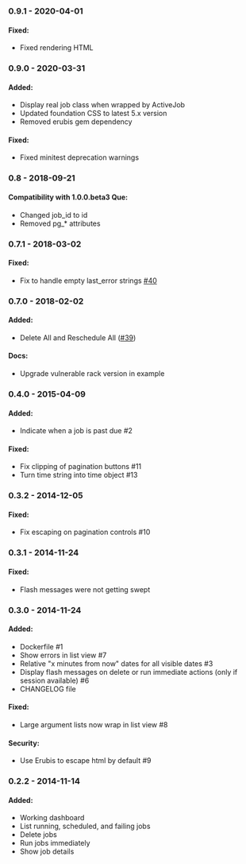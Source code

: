 ### 0.9.1 - 2020-04-01
#### Fixed:
- Fixed rendering HTML

### 0.9.0 - 2020-03-31
#### Added:
- Display real job class when wrapped by ActiveJob
- Updated foundation CSS to latest 5.x version
- Removed erubis gem dependency

#### Fixed:
- Fixed minitest deprecation warnings

### 0.8 - 2018-09-21

#### Compatibility with 1.0.0.beta3 Que:
- Changed job_id to id
- Removed pg_* attributes

### 0.7.1 - 2018-03-02

#### Fixed:
- Fix to handle empty last_error strings [#40](https://github.com/statianzo/que-web/pull/40)

### 0.7.0 - 2018-02-02
#### Added:
- Delete All and Reschedule All ([#39](https://github.com/statianzo/que-web/pull/39))

#### Docs:
- Upgrade vulnerable rack version in example

### 0.4.0 - 2015-04-09
#### Added:
- Indicate when a job is past due #2

#### Fixed:
- Fix clipping of pagination buttons #11
- Turn time string into time object #13


### 0.3.2 - 2014-12-05
#### Fixed:
- Fix escaping on pagination controls #10

### 0.3.1 - 2014-11-24
#### Fixed:
- Flash messages were not getting swept

### 0.3.0 - 2014-11-24
#### Added:
- Dockerfile #1
- Show errors in list view #7
- Relative "x minutes from now" dates for all visible dates #3
- Display flash messages on delete or run immediate actions (only if session available) #6
- CHANGELOG file

#### Fixed:
- Large argument lists now wrap in list view #8

#### Security:
- Use Erubis to escape html by default #9


### 0.2.2 - 2014-11-14
#### Added:
- Working dashboard
- List running, scheduled, and failing jobs
- Delete jobs
- Run jobs immediately
- Show job details
